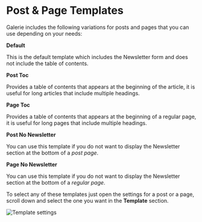 # Post & Page Templates

Galerie includes the following variations for posts and pages that you can use depending on your needs:

**Default**

This is the default template which includes the Newsletter form and does not include the table of contents.

**Post Toc**

Provides a table of contents that appears at the beginning of the article, it is useful for long articles that include multiple headings.

**Page Toc**

Provides a table of contents that appears at the beginning of a regular page, it is useful for long pages that include multiple headings.

**Post No Newsletter**

You can use this template if you do not want to display the Newsletter section at the bottom of a _post page_.

**Page No Newsletter**

You can use this template if you do not want to display the Newsletter section at the bottom of a _regular page_.

To select any of these templates just open the settings for a post or a page, scroll down and select the one you want in the **Template** section.

![Template settings](https://res.cloudinary.com/edev/image/upload/v1633252823/galerie/post-templates.png)
